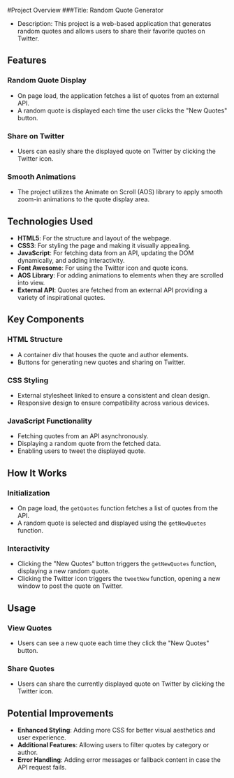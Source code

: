 #Project Overview
###Title: Random Quote Generator
- Description: This project is a web-based application that generates random quotes and allows users to share their favorite quotes on Twitter.

## Features

### Random Quote Display
- On page load, the application fetches a list of quotes from an external API.
- A random quote is displayed each time the user clicks the "New Quotes" button.

### Share on Twitter
- Users can easily share the displayed quote on Twitter by clicking the Twitter icon.

### Smooth Animations
- The project utilizes the Animate on Scroll (AOS) library to apply smooth zoom-in animations to the quote display area.

## Technologies Used
- **HTML5**: For the structure and layout of the webpage.
- **CSS3**: For styling the page and making it visually appealing.
- **JavaScript**: For fetching data from an API, updating the DOM dynamically, and adding interactivity.
- **Font Awesome**: For using the Twitter icon and quote icons.
- **AOS Library**: For adding animations to elements when they are scrolled into view.
- **External API**: Quotes are fetched from an external API providing a variety of inspirational quotes.

## Key Components

### HTML Structure
- A container div that houses the quote and author elements.
- Buttons for generating new quotes and sharing on Twitter.

### CSS Styling
- External stylesheet linked to ensure a consistent and clean design.
- Responsive design to ensure compatibility across various devices.

### JavaScript Functionality
- Fetching quotes from an API asynchronously.
- Displaying a random quote from the fetched data.
- Enabling users to tweet the displayed quote.

## How It Works

### Initialization
- On page load, the `getQuotes` function fetches a list of quotes from the API.
- A random quote is selected and displayed using the `getNewQuotes` function.

### Interactivity
- Clicking the "New Quotes" button triggers the `getNewQuotes` function, displaying a new random quote.
- Clicking the Twitter icon triggers the `tweetNow` function, opening a new window to post the quote on Twitter.

## Usage

### View Quotes
- Users can see a new quote each time they click the "New Quotes" button.

### Share Quotes
- Users can share the currently displayed quote on Twitter by clicking the Twitter icon.

## Potential Improvements
- **Enhanced Styling**: Adding more CSS for better visual aesthetics and user experience.
- **Additional Features**: Allowing users to filter quotes by category or author.
- **Error Handling**: Adding error messages or fallback content in case the API request fails.
